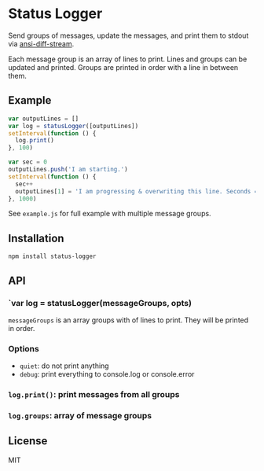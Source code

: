 
# Status Logger

Send groups of messages, update the messages, and print them to stdout via [ansi-diff-stream](https://github.com/mafintosh/ansi-diff-stream).

Each message group is an array of lines to print. Lines and groups can be updated and printed. Groups are printed in order with a line in between them.

## Example

```js
var outputLines = []
var log = statusLogger([outputLines])
setInterval(function () {
  log.print()
}, 100)

var sec = 0
outputLines.push('I am starting.')
setInterval(function () {
  sec++
  outputLines[1] = 'I am progressing & overwriting this line. Seconds = ' + sec
}, 1000)
```

See `example.js` for full example with multiple message groups.

## Installation

```
npm install status-logger
```

## API

### `var log = statusLogger(messageGroups, opts)

`messageGroups` is an array groups with of lines to print. They will be printed in order.

### Options

* `quiet`: do not print anything
* `debug`: print everything to console.log or console.error

### `log.print()`: print messages from all groups

### `log.groups`: array of message groups


## License

MIT